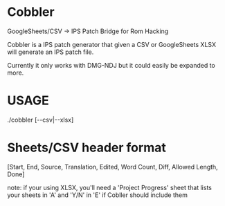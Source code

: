 # Cobbler
GoogleSheets/CSV -> IPS Patch Bridge for Rom Hacking

Cobbler is a IPS patch generator that given a CSV or GoogleSheets XLSX will generate an IPS patch file.

Currently it only works with DMG-NDJ but it could easily be expanded to more.

# USAGE
./cobbler [--csv|--xlsx]

# Sheets/CSV header format
[Start,	End, Source, Translation, Edited, Word Count, Diff, Allowed Length, Done]

note: if your using XLSX, you'll need a 'Project Progress' sheet that lists your sheets in 'A' and 'Y/N' in 'E' 
if Cobller should include them

